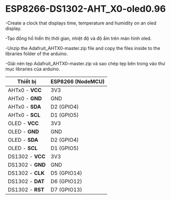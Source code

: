 # ESP8266-DS1302-AHT_X0-oled0.96
-Create a clock that displays time, temperature and humidity on an oled display.


-Tạo đồng hồ hiển thị thời gian, nhiệt độ và độ ẩm trên màn hình oled.


-Unzip the Adafruit_AHTX0-master.zip file and copy the files inside to the libraries folder of the arduino.


-Giải nén tẹp Adafruit_AHTX0-master.zip và sao chép tẹp bên trong vào thư mục libraries của arduino.

| Thiết bị           | ESP8266 (NodeMCU) |
| -------------------| ----------------- | 
| AHTx0 - **VCC**    | 3V3               |
| AHTx0 - **GND**    | GND               |
| AHTx0 - **SDA**    | D2 (GPIO4)        |
| AHTx0 - **SCL**    | D1 (GPIO5)        |
| OLED - **VCC**     | 3V3               |
| OLED - **GND**     | GND               |
| OLED - **SDA**     | D2 (GPIO4)        |
| OLED - **SCL**     | D1 (GPIO5)        |
| DS1302 - **VCC**   | 3V3               |
| DS1302 - **GND**   | GND               |
| DS1302 - **CLK**   | D5 (GPIO14)       |
| DS1302 - **DAT**   | D6 (GPIO12)       |
| DS1302 - **RST**   | D7 (GPIO13)       |
